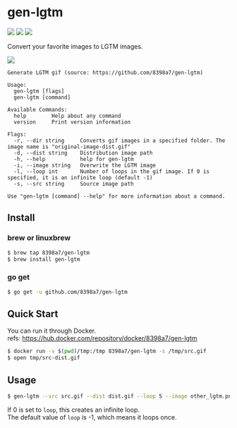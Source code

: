 # gen-lgtm

![](https://github.com/8398a7/gen-lgtm/workflows/release/badge.svg)
![](https://img.shields.io/github/license/8398a7/gen-lgtm?color=brightgreen)
![](https://img.shields.io/github/v/release/8398a7/gen-lgtm?color=brightgreen)

Convert your favorite images to LGTM images.

![](https://user-images.githubusercontent.com/8043276/89729643-a229d980-da72-11ea-9264-5c537cd64826.gif)

```
Generate LGTM gif (source: https://github.com/8398a7/gen-lgtm)

Usage:
  gen-lgtm [flags]
  gen-lgtm [command]

Available Commands:
  help        Help about any command
  version     Print version information

Flags:
  -r, --dir string     Converts gif images in a specified folder. The image name is "original-image-dist.gif"
  -d, --dist string    Distribution image path
  -h, --help           help for gen-lgtm
  -i, --image string   Overwrite the LGTM image
  -l, --loop int       Number of loops in the gif image. If 0 is specified, it is an infinite loop (default -1)
  -s, --src string     Source image path

Use "gen-lgtm [command] --help" for more information about a command.
```

## Install

### brew or linuxbrew

```bash
$ brew tap 8398a7/gen-lgtm
$ brew install gen-lgtm
```

### go get

```bash
$ go get -u github.com/8398a7/gen-lgtm
```

## Quick Start

You can run it through Docker.  
refs: https://hub.docker.com/repository/docker/8398a7/gen-lgtm

```bash
$ docker run -v $(pwd)/tmp:/tmp 8398a7/gen-lgtm -s /tmp/src.gif
$ open tmp/src-dist.gif
```

## Usage

```bash
$ gen-lgtm --src src.gif --dist dist.gif --loop 5 --image other_lgtm.png
```

If 0 is set to `loop`, this creates an infinite loop.  
The default value of `loop` is -1, which means it loops once.
